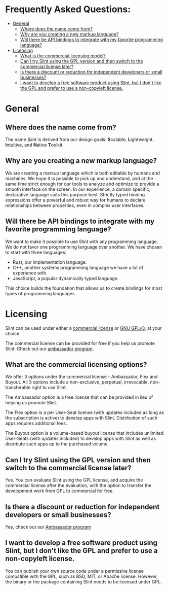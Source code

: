 # Frequently Asked Questions:  <!-- omit in toc -->

- [General](#general)
  - [Where does the name come from?](#where-does-the-name-come-from)
  - [Why are you creating a new markup language?](#why-are-you-creating-a-new-markup-language)
  - [Will there be API bindings to integrate with my favorite programming language?](#will-there-be-api-bindings-to-integrate-with-my-favorite-programming-language)
- [Licensing](#licensing)
  - [What is the commercial licensing model?](#what-is-the-commercial-licensing-model)
  - [Can I try Slint using the GPL version and then switch to the commercial license later?](#can-i-try-slint-using-the-gpl-version-and-then-switch-to-the-commercial-license-later)
  - [Is there a discount or reduction for independent developers or small businesses?](#is-there-a-discount-or-reduction-for-independent-developers-or-small-businesses)
  - [I want to develop a free software product using Slint, but I don't like the GPL and prefer to use a non-copyleft license.](#i-want-to-develop-a-free-software-product-using-slint-but-i-dont-like-the-gpl-and-prefer-to-use-a-non-copyleft-license)

# General

## Where does the name come from?

The name *Slint* is derived from our design goals: **S**calable, **L**ightweight, **I**ntuitive, and **N**ative **T**oolkit.

## Why are you creating a new markup language?

We are creating a markup language which is both editable by humans and machines. We hope it is possible
to pick up and understand, and at the same time strict enough for our tools to analyze and optimize
to provide a smooth interface on the screen. In our experience, a domain specific, declarative language
suits this purpose best. Strictly typed binding expressions offer a powerful and robust way for humans
to declare relationships between properties, even in complex user interfaces.

## Will there be API bindings to integrate with my favorite programming language?

We want to make it possible to use Slint with any programming language. We do not favor one programming
language over another. We have chosen to start with three languages:

  * Rust, our implementation language.
  * C++, another systems programming language we have a lot of experience with.
  * JavaScript, a popular dynamically typed language.

This choice builds the foundation that allows us to create bindings for most types of programming
languages.

# Licensing

Slint can be used under either a [commercial license](./LICENSES/LicenseRef-Slint-commercial.md) or [GNU GPLv3](./LICENSES/GPL-3.0-only.txt), at your choice.

The commercial license can be provided for free if you help us promote Slint: Check out our
[ambassador program](https://slint-ui.com/ambassador-program.html).

## What are the commercial licensing options?

We offer 3 options under the commercial license - Ambassador, Flex and Buyout. All 3 options include a non-exclusive, perpetual, irrevocable, non-transferable right to use Slint.

The Ambassador option is a free license that can be provided in lieu of helping us promote Slint.

The Flex option is a per User-Seat license (with updates included as long as the subscription is active) to develop apps with Slint.
Distribution of such apps requires additional fees.

The Buyout option is a volume-based buyout license that includes unlimited User-Seats (with updates included) to develop apps with Slint as well as distribute such apps up to the purchased volume.

## Can I try Slint using the GPL version and then switch to the commercial license later?

Yes. You can evaluate Slint using the GPL license, and acquire the commercial license after the evaluation, with the option to transfer the development work from GPL to commercial for free.

## Is there a discount or reduction for independent developers or small businesses?

Yes, check out our [Ambassador program](https://slint-ui.com/ambassador-program.html)

## I want to develop a free software product using Slint, but I don't like the GPL and prefer to use a non-copyleft license.

You can publish your own source code under a permissive license compatible with the GPL, such as BSD, MIT, or Apache license. However, the binary or the package containing Slint needs to be licensed under GPL.